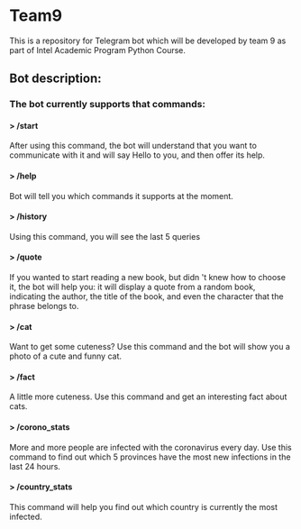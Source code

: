 # Team9 

This is a repository for Telegram bot which will be developed by team 9 as part of Intel Academic Program Python Course.


## Bot description:

### The bot currently supports that commands:

#### > /start
After using this command, the bot will understand that you want to communicate with it and will say Hello to you, and then offer its help.

#### > /help
Bot will tell you which commands it supports at the moment.

#### > /history
Using this command, you will see the last 5 queries

#### > /quote
If you wanted to start reading a new book, but didn 't knew how to choose it, the bot will help you: it will display a quote from a random book, indicating the author, the title of the book, and even the character that the phrase belongs to.

#### > /cat
Want to get some cuteness? Use this command and the bot will show you a photo of a cute and funny cat.

#### > /fact
A little more cuteness. Use this command and get an interesting fact about cats.

#### > /corono_stats
More and more people are infected with the coronavirus every day. Use this command to find out which 5 provinces have the most new infections in the last 24 hours.

#### > /country_stats
This command will help you find out which country is currently the most infected.